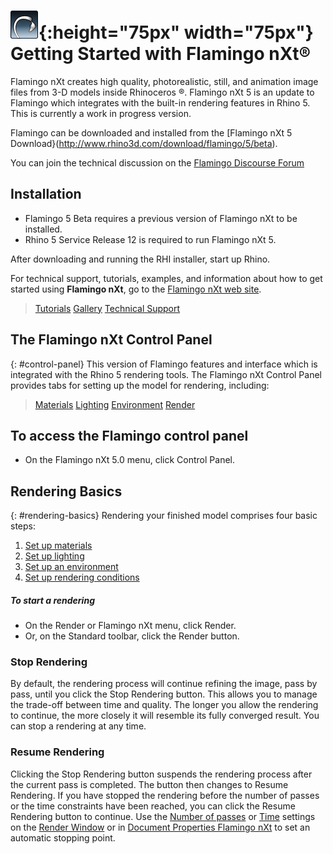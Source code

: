 ---
---


# ![images/flamingotab.svg](images/flamingotab.svg){:height="75px" width="75px"} Getting Started with Flamingo nXt®
Flamingo nXt creates high quality, photorealistic, still, and animation image files from 3-D models inside Rhinoceros ®. Flamingo nXt 5 is an update to Flamingo which integrates with the built-in rendering features in Rhino 5. This is currently a work in progress version.

Flamingo can be downloaded and installed from the [Flamingo nXt 5 Download}(http://www.rhino3d.com/download/flamingo/5/beta).

You can join the technical discussion on the [Flamingo Discourse Forum](http://discourse.mcneel.com/c/rendering/flamingo)

## Installation

* Flamingo 5 Beta requires a previous version of Flamingo nXt to be installed.
* Rhino 5 Service Release 12 is required to run Flamingo nXt 5.

After downloading and running the RHI installer, start up Rhino.

For technical support, tutorials, examples, and information about how to get started using **Flamingo nXt**, go to the [Flamingo nXt web site](http://nxt.flamingo3d.com/).

> [Tutorials](http://nxt.flamingo3d.com/page/tutorials-and-documentation)
> [Gallery](http://nxt.flamingo3d.com/photo)
> [Technical Support](http://nxt.flamingo3d.com/forum)

## The Flamingo nXt Control Panel
{: #control-panel}
This version of Flamingo features and interface which is integrated with the Rhino 5 rendering tools. The Flamingo nXt Control Panel provides tabs for setting up the model for rendering, including:

> [Materials](materials-tab.html)
> [Lighting](lighting-tab.html)
> [Environment](environment-tab.html)
> [Render](render-tab.html)

## To access the Flamingo control panel
* On the Flamingo nXt 5.0 menu, click Control Panel.

## Rendering Basics
{: #rendering-basics}
Rendering your finished model comprises four basic steps:

 1. [Set up materials](material-editor.html)
 1. [Set up lighting](lighting-tab.html)
 1. [Set up an environment](environment-tab.html)
 1. [Set up rendering conditions](render-tab.html)

##### To start a rendering
* On the Render or Flamingo nXt menu, click Render.
* Or, on the Standard toolbar, click the Render button.

### Stop Rendering
By default, the rendering process will continue refining the image, pass by pass, until you click the Stop Rendering button. This allows you to manage the trade-off between time and quality. The longer you allow the rendering to continue, the more closely it will resemble its fully converged result. You can stop a rendering at any time.

###  Resume Rendering
Clicking the Stop Rendering button suspends the rendering process after the current pass is completed.
The button then changes to Resume Rendering. If you have stopped the rendering before the number of passes or the time constraints have been reached, you can click the Resume Rendering button to continue.
Use the [Number of passes](render-window.html#number-of-passes) or [Time](render-window.html#time) settings on the [Render Window](render-window.html) or in [Document Properties Flamingo nXt](documentproperties-flamingo.html) to set an automatic stopping point.
